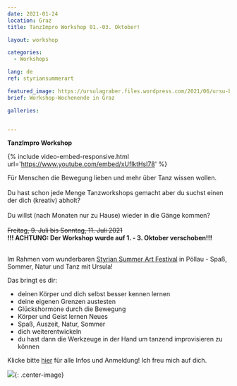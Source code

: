 ```yaml
---
date: 2021-01-24
location: Graz
title: TanzImpro Workshop 01.-03. Oktober!

layout: workshop

categories:
  - Workshops

lang: de
ref: styriansummerart

featured_image: https://ursulagraber.files.wordpress.com/2021/06/ursu-boden.jpg?w=500&fit=crop
brief: Workshop-Wochenende in Graz

galleries:


---
```

<b> TanzImpro Workshop </b>
<br>    

{% include video-embed-responsive.html url='https://www.youtube.com/embed/xUflktHsI78' %}


Für Menschen die Bewegung lieben und mehr über Tanz wissen wollen.
<br>   
Du hast schon jede Menge Tanzworkshops gemacht aber du suchst einen der dich (kreativ) abholt?
<br>   
Du willst (nach Monaten nur zu Hause) wieder in die Gänge kommen?
<br>   
<del>Freitag, 9. Juli bis Sonntag, 11. Juli 2021</del>
<br>
<b>!!! ACHTUNG: Der Workshop wurde auf 1. - 3. Oktober verschoben!!!</b>

<br>
Im Rahmen vom wunderbaren <a href="http://www.styriansummerart.at/kurse/koerperbewegungen-und-tanz-improvisation-mit-ursula-graber/">Styrian Summer Art Festival</a>  in Pöllau - Spaß, Sommer, Natur und Tanz mit Ursula!
<br>   

Das bringt es dir:
<br>
- deinen Körper und dich selbst besser kennen lernen
- deine eigenen Grenzen austesten
- Glückshormone durch die Bewegung
- Körper und Geist lernen Neues
- Spaß, Auszeit, Natur, Sommer
- dich weiterentwickeln
- du hast dann die Werkzeuge in der Hand um tanzend improvisieren zu können

Klicke bitte <a href="http://www.styriansummerart.at/kurse/koerperbewegungen-und-tanz-improvisation-mit-ursula-graber/">hier</a> für alle Infos und Anmeldung! Ich freu mich auf dich.


![](https://ursulagraber.files.wordpress.com/2021/06/ursu-boden.jpg?w=500&fit=crop){: .center-image}
